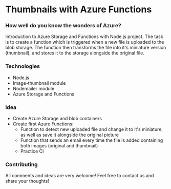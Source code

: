 # Thumbnails with Azure Functions 
### How well do you know the wonders of Azure? 
Introduction to Azure Storage and Functions with Node.js project. The task is to create a function which is triggered when a new file is uploaded to the blob storage. The function then transforms the file into it's miniature version (thumbnail), and stores it to the storage alongside the original file.
### Technologies 
- Node.js
- Image-thumbnail module
- Nodemailer module
- Azure Storage and Functions
### Idea
- Create Azure Storage and blob containers
- Create first Azure Functions:
	- Function to detect new uploaded file and change it to it's miniature, as well as save it alongside the original picture
	- Function that sends an email every time the file is added containing both images (original and thumbnail)
	- Practice CI


### Contributing
All comments and ideas are very welcome! Feel free to contact us and share your thoughts! 


